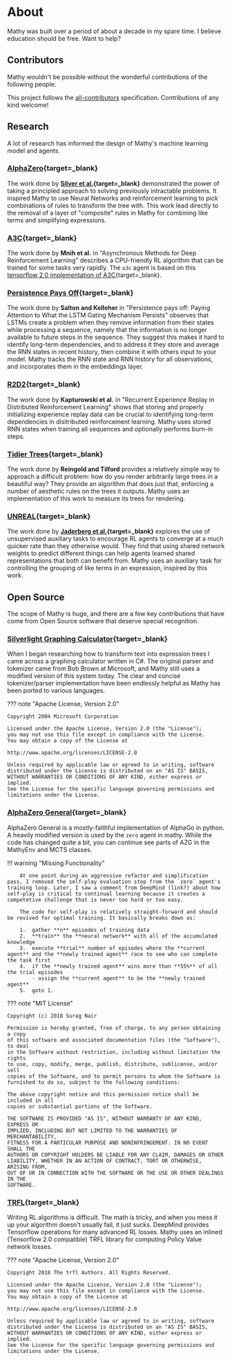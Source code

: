 # About

Mathy was built over a period of about a decade in my spare time. I believe education should be free. Want to help?

## Contributors

Mathy wouldn't be possible without the wonderful contributions of the following people:

<!-- ALL-CONTRIBUTORS-LIST:START - Do not remove or modify this section -->
<!-- prettier-ignore -->
<!-- ALL-CONTRIBUTORS-LIST:END -->

This project follows the [all-contributors](https://github.com/all-contributors/all-contributors) specification. Contributions of any kind welcome!

## Research

A lot of research has informed the design of Mathy's machine learning model and agents.

### [AlphaZero](https://deepmind.com/blog/article/alphazero-shedding-new-light-grand-games-chess-shogi-and-go){target=\_blank}

The work done by **[Silver et al.](https://arxiv.org/pdf/1712.01815.pdf){target=\_blank}** demonstrated the power of taking a principled approach to solving previously intractable problems. It inspired Mathy to use Neural Networks and reinforcement learning to pick combinations of rules to transform the tree with. This work lead directly to the removal of a layer of "composite" rules in Mathy for combining like terms and simplifying expressions.

### [A3C](https://arxiv.org/pdf/1602.01783){target=\_blank}

The work done by **Mnih et al.** in "Asynchronous Methods for Deep Reinforcement Learning" describes a CPU-friendly RL algorithm that can be trained for some tasks very rapidly. The `a3c` agent is based on this [tensorflow 2.0 implementation of A3C](https://medium.com/tensorflow/deep-reinforcement-learning-playing-cartpole-through-asynchronous-advantage-actor-critic-a3c-7eab2eea5296){target=\_blank}.

### [Persistence Pays Off](https://arxiv.org/pdf/1810.04437.pdf){target=\_blank}

The work done by **Salton and Kelleher** in "Persistence pays off: Paying Attention to What the LSTM Gating Mechanism Persists" observes that LSTMs create a problem when they remove information from their states while processing a sequence, namely that the information is no longer available to future steps in the sequence. They suggest this makes it hard to identify long-term dependencies, and to address it they store and average the RNN states in recent history, then combine it with others input to your model. Mathy tracks the RNN state and RNN history for all observations, and incorporates them in the embeddings layer.

### [R2D2](https://openreview.net/pdf?id=r1lyTjAqYX){target=\_blank}

The work done by **Kapturowski et al.** in "Recurrent Experience Replay in Distributed Reinforcement Learning" shows that storing and properly initializing experience replay data can be crucial to identifying long-term dependencies in disitributed reinforcement learning. Mathy uses stored RNN states when training all sequences and optionally performs burn-in steps.

### [Tidier Trees](https://reingold.co/tidier-drawings.pdf){target=\_blank}

The work done by **Reingold and Tilford** provides a relatively simple way to approach a difficult problem: how do you render arbitrarily large trees in a beautiful way? They provide an algorithm that does just that, enforcing a number of aesthetic rules on the trees it outputs. Mathy uses an implementation of this work to measure its trees for rendering.

### [UNREAL](https://deepmind.com/blog/article/reinforcement-learning-unsupervised-auxiliary-tasks){target=\_blank}

The work done by **[Jaderberg et al.](https://arxiv.org/pdf/1611.05397.pdf){target=\_blank}** explores the use of unsupervised auxiliary tasks to encourage RL agents to converge at a much quicker rate than they otherwise would. They find that using shared network weights to predict different things can help agents learned shared representations that both can benefit from. Mathy uses an auxiliary task for controlling the grouping of like terms in an expression, inspired by this work.

## Open Source

The scope of Mathy is huge, and there are a few key contributions that have come from Open Source software that deserve special recognition.

### [Silverlight Graphing Calculator](https://code.msdn.microsoft.com/Silverlight-Graphing-fb30536e/){target=\_blank}

When I began researching how to transform text into expression trees I came across a graphing calculator written in C#. The original parser and tokenizer came from Bob Brown at Microsoft, and Mathy still uses a modified version of this system today. The clear and concise tokenizer/parser implementation have been endlessly helpful as Mathy has been ported to various languages.

??? note "Apache License, Version 2.0"

    Copyright 2004 Microsoft Corporation

    Licensed under the Apache License, Version 2.0 (the "License");
    you may not use this file except in compliance with the License.
    You may obtain a copy of the License at

    http://www.apache.org/licenses/LICENSE-2.0

    Unless required by applicable law or agreed to in writing, software
    distributed under the License is distributed on an "AS IS" BASIS,
    WITHOUT WARRANTIES OR CONDITIONS OF ANY KIND, either express or implied.
    See the License for the specific language governing permissions and
    limitations under the License.

### [AlphaZero General](https://github.com/suragnair/alpha-zero-general){target=\_blank}

AlphaZero General is a mostly-faithful implementation of AlphaGo in python. A heavily modified version is used by the `zero` agent in mathy. While the code has changed quite a bit, you can continue see parts of AZG in the MathyEnv and MCTS classes.

!!! warning "Missing Functionality"

        At one point during an aggressive refactor and simplification pass, I removed the self-play evaluation step from the `zero` agent's training loop. Later, I saw a comment from DeepMind (link?) about how self-play is critical to continual learning because it creates a competetive challenge that is never too hard or too easy.

        The code for self-play is relatively straight-forward and should be revived for optimal training. It basically breaks down as:

        1.  gather **n** episodes of training data
        2.  **train** the **neural network** with all of the accumulated knowledge
        3.  execute **trial** number of episodes where the **current agent** and the **newly trained agent** race to see who can complete the task first
        4.  if the **newly trained agent** wins more than **55%** of all the trial episodes
            - assign the **current agent** to be the **newly trained agent**
        5.  goto 1.

??? note "MIT License"

    Copyright (c) 2018 Surag Nair

    Permission is hereby granted, free of charge, to any person obtaining a copy
    of this software and associated documentation files (the "Software"), to deal
    in the Software without restriction, including without limitation the rights
    to use, copy, modify, merge, publish, distribute, sublicense, and/or sell
    copies of the Software, and to permit persons to whom the Software is
    furnished to do so, subject to the following conditions:

    The above copyright notice and this permission notice shall be included in all
    copies or substantial portions of the Software.

    THE SOFTWARE IS PROVIDED "AS IS", WITHOUT WARRANTY OF ANY KIND, EXPRESS OR
    IMPLIED, INCLUDING BUT NOT LIMITED TO THE WARRANTIES OF MERCHANTABILITY,
    FITNESS FOR A PARTICULAR PURPOSE AND NONINFRINGEMENT. IN NO EVENT SHALL THE
    AUTHORS OR COPYRIGHT HOLDERS BE LIABLE FOR ANY CLAIM, DAMAGES OR OTHER
    LIABILITY, WHETHER IN AN ACTION OF CONTRACT, TORT OR OTHERWISE, ARISING FROM,
    OUT OF OR IN CONNECTION WITH THE SOFTWARE OR THE USE OR OTHER DEALINGS IN THE
    SOFTWARE.

### [TRFL](https://github.com/deepmind/trfl){target=\_blank}

Writing RL algorithms is difficult. The math is tricky, and when you mess it up your algorithm doesn't usually fail, it just sucks. DeepMind provides Tensorflow operations for many advanced RL losses. Mathy uses an inlined (Tensorflow 2.0 compatible) TRFL library for computing Policy Value network losses.

??? note "Apache License, Version 2.0"

    Copyright 2018 The trfl Authors. All Rights Reserved.

    Licensed under the Apache License, Version 2.0 (the "License");
    you may not use this file except in compliance with the License.
    You may obtain a copy of the License at

    http://www.apache.org/licenses/LICENSE-2.0

    Unless required by applicable law or agreed to in writing, software
    distributed under the License is distributed on an "AS IS" BASIS,
    WITHOUT WARRANTIES OR CONDITIONS OF ANY KIND, either express or  implied.
    See the License for the specific language governing permissions and
    limitations under the License.
